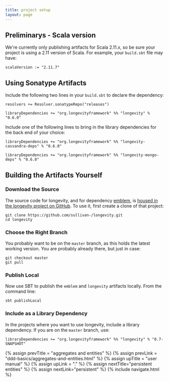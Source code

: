 ```yaml
---
title: project setup
layout: page
---
```


## Preliminarys - Scala version

We're currently only publishing artifacts for Scala 2.11.x, so be sure
your project is using a 2.11 version of Scala. For example, your
`build.sbt` file may have:

    scalaVersion := "2.11.7"

## Using Sonatype Artifacts

Include the following two lines in your `build.sbt` to declare the dependency:

    resolvers += Resolver.sonatypeRepo("releases")

    libraryDependencies += "org.longevityframework" %% "longevity" % "0.6.0"

Include one of the following lines to bring in the library
dependencies for the back end of your choice:

    libraryDependencies += "org.longevityframework" %% "longevity-cassandra-deps" % "0.6.0"

    libraryDependencies += "org.longevityframework" %% "longevity-mongo-deps" % "0.6.0"

## Building the Artifacts Yourself

### Download the Source

The source code for longevity, and for dependency
[emblem](https://github.com/sullivan-/emblem/wiki), is [housed in the
longevity project on
GitHub](https://github.com/sullivan-/longevity). To use it, first
create a clone of that project:

    git clone https://github.com/sullivan-/longevity.git
    cd longevity

### Choose the Right Branch

You probably want to be on the `master` branch, as this holds the
latest working version. You are probably already there, but just in
case:

    git checkout master
    git pull

### Publish Local

Now use SBT to publish the `emblem` and `longevity` artifacts
locally. From the command line:

    sbt publishLocal

### Include as a Library Dependency

In the projects where you want to use longevity, include a library
dependency. If you are on the `master` branch, use:

    libraryDependencies += "org.longevityframework" %% "longevity" % "0.7-SNAPSHOT"

{% assign prevTitle = "aggregates and entities" %}
{% assign prevLink = "ddd-basics/aggregates-and-entities.html" %}
{% assign upTitle = "user manual" %}
{% assign upLink = "." %}
{% assign nextTitle="persistent entities" %}
{% assign nextLink="persistent" %}
{% include navigate.html %}

